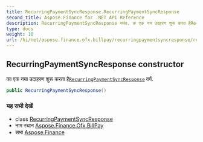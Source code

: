 ```yaml
---
title: RecurringPaymentSyncResponse.RecurringPaymentSyncResponse
second_title: Aspose.Finance for .NET API Reference
description: RecurringPaymentSyncResponse नर्मत. क एक नय उदहरण शुरू करत हैRecurringPaymentSyncResponse वर्ग.
type: docs
weight: 10
url: /hi/net/aspose.finance.ofx.billpay/recurringpaymentsyncresponse/recurringpaymentsyncresponse/
---
```

## RecurringPaymentSyncResponse constructor

का एक नया उदाहरण शुरू करता है[`RecurringPaymentSyncResponse`](../) वर्ग.

```csharp
public RecurringPaymentSyncResponse()
```

### यह सभी देखें

* class [RecurringPaymentSyncResponse](../)
* नाम स्थान [Aspose.Finance.Ofx.BillPay](../../recurringpaymentsyncresponse/)
* सभा [Aspose.Finance](../../../)


